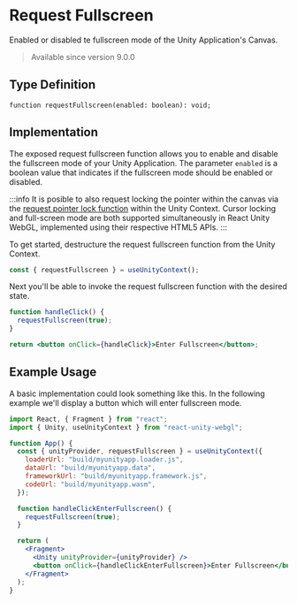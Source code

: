 # Request Fullscreen

Enabled or disabled te fullscreen mode of the Unity Application's Canvas.

> Available since version 9.0.0

## Type Definition

```tsx title="Type Definition"
function requestFullscreen(enabled: boolean): void;
```

## Implementation

The exposed request fullscreen function allows you to enable and disable the fullscreen mode of your Unity Application. The parameter `enabled` is a boolean value that indicates if the fullscreen mode should be enabled or disabled.

:::info
It is posible to also request locking the pointer within the canvas via the [request pointer lock function](/docs/api/canvas-interaction/request-pointer-lock) within the Unity Context. Cursor locking and full-screen mode are both supported simultaneously in React Unity WebGL, implemented using their respective HTML5 APIs.
:::

To get started, destructure the request fullscreen function from the Unity Context.

```jsx showLineNumbers title="Example: Destructuring the request fullscreen function"
const { requestFullscreen } = useUnityContext();
```

Next you'll be able to invoke the request fullscreen function with the desired state.

```jsx showLineNumbers title="Example: Using the request fullscreen function"
function handleClick() {
  requestFullscreen(true);
}

return <button onClick={handleClick}>Enter Fullscreen</button>;
```

## Example Usage

A basic implementation could look something like this. In the following example we'll display a button which will enter fullscreen mode.

```jsx showLineNumbers title="App.jsx"
import React, { Fragment } from "react";
import { Unity, useUnityContext } from "react-unity-webgl";

function App() {
  const { unityProvider, requestFullscreen } = useUnityContext({
    loaderUrl: "build/myunityapp.loader.js",
    dataUrl: "build/myunityapp.data",
    frameworkUrl: "build/myunityapp.framework.js",
    codeUrl: "build/myunityapp.wasm",
  });

  function handleClickEnterFullscreen() {
    requestFullscreen(true);
  }

  return (
    <Fragment>
      <Unity unityProvider={unityProvider} />
      <button onClick={handleClickEnterFullscreen}>Enter Fullscreen</button>
    </Fragment>
  );
}
```
